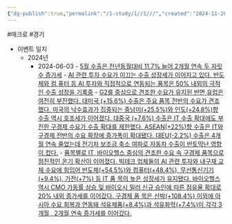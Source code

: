```yaml
---
{"dg-publish":true,"permalink":"/1-study/1//1///","created":"2024-11-20T21:02:27.061+09:00","updated":"2025-06-03T20:07:19.724+09:00"}
---
```


#매크로 #경기 


- 이벤트 일지
	- 2024년
		- 2024-06-03
					- [5월 수출은 전년동월대비 11.7% 늘어 2개월 연속 두 자릿수 증가세](24.6.3_수출입데이터.pdf#page=1&selection=55,0,80,0&color=yellow)
					- [AI 관련 투자 수요가 이끄는 수출 성장세가 이어지고 있다. 반도체와 컴 퓨터 등 AI 투자와 직접적으로 연동되는 품목은 50% 내외의 극적인 수출 성장을 기록중](24.6.3_수출입데이터.pdf#page=1&selection=598,0,649,3&color=yellow)
					- [G2를 중심으로 견조한 수요가 유지된 반면 유럽은 여전히 부진했다. 대미국 (+15.6%) 수출은 주요 품목 전반의 수요가 견조했다. 미국의 낙수효과가 집중되는 중남미(+25.5%)와 인도(+24.8%)향 수출 역시 호조세가 이어졌다. 대중국 (+7.6%) 수출은 IT 수출 확대에도 부진한 구경제 수요가 수출 확대를 제한했다. ASEAN(+22%)향 수출은 IT와 구경제 전반의 수요 확장에 증가폭이 확대됐다. 대EU(-2.2%) 수출은 4개월 연속 줄었는데 전기차 보조금 축소 여파로 자동차 수출이 반토막난 영향이 컸다.](24.6.3_수출입데이터.pdf#page=1&selection=207,0,383,1&color=yellow)
					- [품목별로 IT, 바이오헬스 중심의 견조한 수요 속 구경제 품목으로 점진적인 온기 확산이 이어졌다. 빅테크 업체들의 AI 관련 투자와 내구재 교체 수요에 힘입어 반도체(+54.5%)와 컴퓨터(+48.4%), 무선통신기기(+9.4%), 가전(+7%) 등 IT 품 목의 높은 성장세가 유지됐다. 바이오헬스 역시 CMO 가동률 상승 및 바이오시 밀러 신규 승인에 따른 점유율 확대로 20% 내외 증가세를 이어갔다. 구경제 품 목은 선박(+108.4%) 이외에 아시아 수요 회복과 연동돼 석유제품(+8.4%)과 석유화학(+7.4%)이 각각 3개월 , 2개월 연속 증가세를 이어갔다.](24.6.3_수출입데이터.pdf#page=1&selection=385,0,574,1&color=yellow)